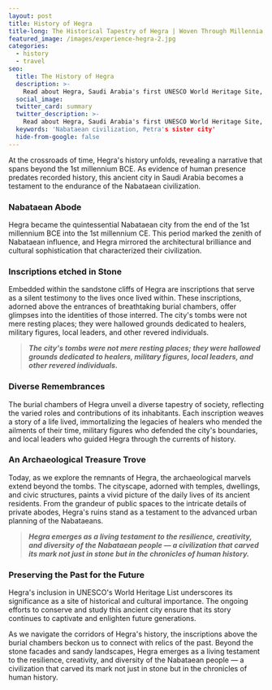 ```yaml
---
layout: post
title: History of Hegra
title-long: The Historical Tapestry of Hegra | Woven Through Millennia
featured_image: /images/experience-hegra-2.jpg
categories:
  - history
  - travel
seo:
  title: The History of Hegra
  description: >-
    Read about Hegra, Saudi Arabia's first UNESCO World Heritage Site, and the ancient Nabataean civilization that once ruled the Arabian Peninsula and the famed Incense Road.
  social_image:
  twitter_card: summary
  twitter_description: >-
    Read about Hegra, Saudi Arabia's first UNESCO World Heritage Site, and the ancient Nabataean civilization that once ruled the Arabian Peninsula and the famed Incense Road.
  keywords: 'Nabataean civilization, Petra's sister city'
  hide-from-google: false  
---
```


At the crossroads of time, Hegra's history unfolds, revealing a narrative that spans beyond the 1st millennium BCE. As evidence of human presence predates recorded history, this ancient city in Saudi Arabia becomes a testament to the endurance of the Nabataean civilization.

### **Nabataean Abode**

Hegra became the quintessential Nabataean city from the end of the 1st millennium BCE into the 1st millennium CE. This period marked the zenith of Nabataean influence, and Hegra mirrored the architectural brilliance and cultural sophistication that characterized their civilization.

### **Inscriptions etched in Stone**

Embedded within the sandstone cliffs of Hegra are inscriptions that serve as a silent testimony to the lives once lived within. These inscriptions, adorned above the entrances of breathtaking burial chambers, offer glimpses into the identities of those interred. The city's tombs were not mere resting places; they were hallowed grounds dedicated to healers, military figures, local leaders, and other revered individuals.

> ***The city's tombs were not mere resting places; they were hallowed grounds dedicated to healers, military figures, local leaders, and other revered individuals.***

### **Diverse Remembrances**

The burial chambers of Hegra unveil a diverse tapestry of society, reflecting the varied roles and contributions of its inhabitants. Each inscription weaves a story of a life lived, immortalizing the legacies of healers who mended the ailments of their time, military figures who defended the city's boundaries, and local leaders who guided Hegra through the currents of history.

### **An Archaeological Treasure Trove**

Today, as we explore the remnants of Hegra, the archaeological marvels extend beyond the tombs. The cityscape, adorned with temples, dwellings, and civic structures, paints a vivid picture of the daily lives of its ancient residents. From the grandeur of public spaces to the intricate details of private abodes, Hegra's ruins stand as a testament to the advanced urban planning of the Nabataeans.

> ***Hegra emerges as a living testament to the resilience, creativity, and diversity of the Nabataean people — a civilization that carved its mark not just in stone but in the chronicles of human history.***

### **Preserving the Past for the Future**

Hegra's inclusion in UNESCO's World Heritage List underscores its significance as a site of historical and cultural importance. The ongoing efforts to conserve and study this ancient city ensure that its story continues to captivate and enlighten future generations.

As we navigate the corridors of Hegra's history, the inscriptions above the burial chambers beckon us to connect with relics of the past. Beyond the stone facades and sandy landscapes, Hegra emerges as a living testament to the resilience, creativity, and diversity of the Nabataean people — a civilization that carved its mark not just in stone but in the chronicles of human history.